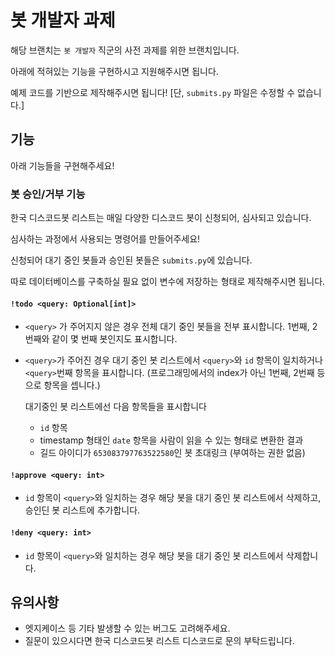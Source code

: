 # 봇 개발자 과제

해당 브랜치는 `봇 개발자` 직군의 사전 과제를 위한 브랜치입니다.

아래에 적혀있는 기능을 구현하시고 지원해주시면 됩니다.

예제 코드를 기반으로 제작해주시면 됩니다! [단, `submits.py` 파일은 수정할 수 없습니다.]

## 기능

아래 기능들을 구현해주세요!

### 봇 승인/거부 기능

한국 디스코드봇 리스트는 매일 다양한 디스코드 봇이 신청되어, 심사되고 있습니다.

심사하는 과정에서 사용되는 명령어를 만들어주세요!

신청되어 대기 중인 봇들과 승인된 봇들은 `submits.py`에 있습니다.

따로 데이터베이스를 구축하실 필요 없이 변수에 저장하는 형태로 제작해주시면 됩니다.

#### `!todo <query: Optional[int]>`

- `<query>` 가 주어지지 않은 경우 전체 대기 중인 봇들을 전부 표시합니다. 1번째, 2번째와 같이 몇 번째 봇인지도 표시합니다.
- `<query>`가 주어진 경우 대기 중인 봇 리스트에서 `<query>`와 `id` 항목이 일치하거나 `<query>`번째 항목을 표시합니다. (프로그래밍에서의 index가 아닌 1번째, 2번째 등으로 항목을 셉니다.)
  
  대기중인 봇 리스트에선 다음 항목들을 표시합니다
  - `id` 항목
  - timestamp 형태인 `date` 항목을 사람이 읽을 수 있는 형태로 변환한 결과
  - 길드 아이디가 `653083797763522580`인 봇 초대링크 (부여하는 권한 없음)

#### `!approve <query: int>`

- `id` 항목이 `<query>`와 일치하는 경우 해당 봇을 대기 중인 봇 리스트에서 삭제하고, 승인딘 봇 리스트에 추가합니다.

#### `!deny <query: int>`

- `id` 항목이 `<query>`와 일치하는 경우 해당 봇을 대기 중인 봇 리스트에서 삭제합니다.

## 유의사항

- 엣지케이스 등 기타 발생할 수 있는 버그도 고려해주세요.
- 질문이 있으시다면 한국 디스코드봇 리스트 디스코드로 문의 부탁드립니다.
